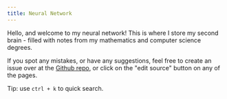 ```yaml
---
title: Neural Network
---
```


Hello, and welcome to my neural network! This is where I store my second brain - filled with notes from my mathematics and computer science degrees.

If you spot any mistakes, or have any suggestions, feel free to create an issue over at the [Github repo](https://github.com/LimaoC/neural-network), or click on the "edit source" button on any of the pages.

Tip: use `ctrl + k` to quick search.
